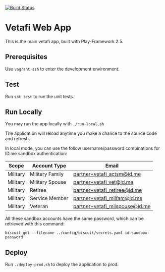 [![Build Status](https://travis-ci.org/vetafi/vetafi-web.svg?branch=master)](https://travis-ci.org/vetafi/vetafi-web)

# Vetafi Web App

This is the main vetafi app, built with Play-Framework 2.5.

## Prerequisites

Use `vagrant ssh` to enter the development environment.

## Test

Run `sbt test` to run the unit tests.

## Run Locally

You may run the app locally with `./run-local.sh`

The application will reload anytime you make a chance to the source code and refresh.

In local mode, you can use the follow username/password combinations for ID.me sandbox authentication:

| Scope | Account Type | Email |
|-------|--------------|-------|
| Military | Military Family | partner+vetafi_actsm@id.me |
| Military | Military Spouse | partner+vetafi_vet@id.me |
| Military | Retiree | partner+vetafi_retiree@id.me |
| Military | Service Member | partner+vetafi_milfam@id.me |
| Military | Veteran | partner+vetafi_milspouse@id.me |

All these sandbox accounts have the same password, which can be retrieved with this command:

```
biscuit get --filename ../config/biscuit/secrets.yaml id-sandbox-password
```

## Deploy

Run `./deploy-prod.sh` to deploy the application to prod.
